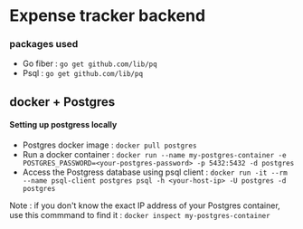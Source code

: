 # Expense tracker backend

### packages used

- Go fiber : `go get github.com/lib/pq`
- Psql : `go get github.com/lib/pq`

## docker + Postgres

#### Setting up postgress locally
- Postgres docker image : `docker pull postgres`
- Run a docker container : `docker run --name my-postgres-container -e POSTGRES_PASSWORD=<your-postgres-password> -p 5432:5432 -d postgres`
- Access the Postgress database using psql client : `docker run -it --rm --name psql-client postgres psql -h <your-host-ip> -U postgres -d postgres`

Note : if you don't know the exact IP address of your Postgres container, use this commmand to find it : `docker inspect my-postgres-container`
